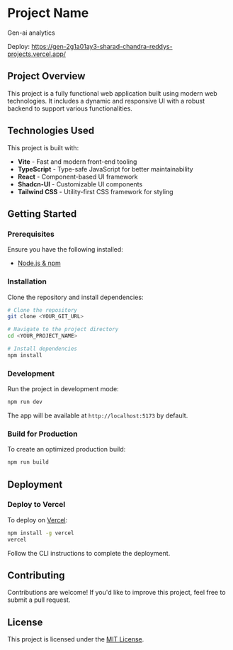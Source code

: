 # Project Name
Gen-ai analytics

Deploy: https://gen-2g1a01ay3-sharad-chandra-reddys-projects.vercel.app/

## Project Overview

This project is a fully functional web application built using modern web technologies. It includes a dynamic and responsive UI with a robust backend to support various functionalities.

## Technologies Used

This project is built with:

- **Vite** - Fast and modern front-end tooling
- **TypeScript** - Type-safe JavaScript for better maintainability
- **React** - Component-based UI framework
- **Shadcn-UI** - Customizable UI components
- **Tailwind CSS** - Utility-first CSS framework for styling

## Getting Started

### Prerequisites

Ensure you have the following installed:

- [Node.js & npm](https://nodejs.org/)

### Installation

Clone the repository and install dependencies:

```sh
# Clone the repository
git clone <YOUR_GIT_URL>

# Navigate to the project directory
cd <YOUR_PROJECT_NAME>

# Install dependencies
npm install
```

### Development

Run the project in development mode:

```sh
npm run dev
```

The app will be available at `http://localhost:5173` by default.

### Build for Production

To create an optimized production build:

```sh
npm run build
```

## Deployment

### Deploy to Vercel

To deploy on [Vercel](https://vercel.com/):

```sh
npm install -g vercel
vercel
```

Follow the CLI instructions to complete the deployment.

## Contributing

Contributions are welcome! If you'd like to improve this project, feel free to submit a pull request.

## License

This project is licensed under the [MIT License](LICENSE).
